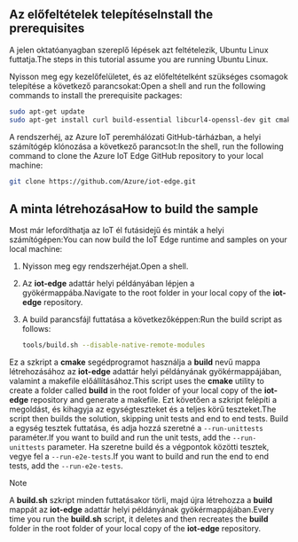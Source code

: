 ## <a name="install-the-prerequisites"></a><span data-ttu-id="256ce-101">Az előfeltételek telepítése</span><span class="sxs-lookup"><span data-stu-id="256ce-101">Install the prerequisites</span></span>

<span data-ttu-id="256ce-102">A jelen oktatóanyagban szereplő lépések azt feltételezik, Ubuntu Linux futtatja.</span><span class="sxs-lookup"><span data-stu-id="256ce-102">The steps in this tutorial assume you are running Ubuntu Linux.</span></span>

<span data-ttu-id="256ce-103">Nyisson meg egy kezelőfelületet, és az előfeltételként szükséges csomagok telepítése a következő parancsokat:</span><span class="sxs-lookup"><span data-stu-id="256ce-103">Open a shell and run the following commands to install the prerequisite packages:</span></span>

```bash
sudo apt-get update
sudo apt-get install curl build-essential libcurl4-openssl-dev git cmake libssl-dev uuid-dev valgrind libglib2.0-dev libtool autoconf
```

<span data-ttu-id="256ce-104">A rendszerhéj, az Azure IoT peremhálózati GitHub-tárházban, a helyi számítógép klónozása a következő parancsot:</span><span class="sxs-lookup"><span data-stu-id="256ce-104">In the shell, run the following command to clone the Azure IoT Edge GitHub repository to your local machine:</span></span>

```bash
git clone https://github.com/Azure/iot-edge.git
```

## <a name="how-to-build-the-sample"></a><span data-ttu-id="256ce-105">A minta létrehozása</span><span class="sxs-lookup"><span data-stu-id="256ce-105">How to build the sample</span></span>

<span data-ttu-id="256ce-106">Most már lefordíthatja az IoT él futásidejű és minták a helyi számítógépen:</span><span class="sxs-lookup"><span data-stu-id="256ce-106">You can now build the IoT Edge runtime and samples on your local machine:</span></span>

1. <span data-ttu-id="256ce-107">Nyisson meg egy rendszerhéjat.</span><span class="sxs-lookup"><span data-stu-id="256ce-107">Open a shell.</span></span>

1. <span data-ttu-id="256ce-108">Az **iot-edge** adattár helyi példányában lépjen a gyökérmappába.</span><span class="sxs-lookup"><span data-stu-id="256ce-108">Navigate to the root folder in your local copy of the **iot-edge** repository.</span></span>

1. <span data-ttu-id="256ce-109">A build parancsfájl futtatása a következőképpen:</span><span class="sxs-lookup"><span data-stu-id="256ce-109">Run the build script as follows:</span></span>

    ```sh
    tools/build.sh --disable-native-remote-modules
    ```

<span data-ttu-id="256ce-110">Ez a szkript a **cmake** segédprogramot használja a **build** nevű mappa létrehozásához az **iot-edge** adattár helyi példányának gyökérmappájában, valamint a makefile előállításához.</span><span class="sxs-lookup"><span data-stu-id="256ce-110">This script uses the **cmake** utility to create a folder called **build** in the root folder of your local copy of the **iot-edge** repository and generate a makefile.</span></span> <span data-ttu-id="256ce-111">Ezt követően a szkript felépíti a megoldást, és kihagyja az egységteszteket és a teljes körű teszteket.</span><span class="sxs-lookup"><span data-stu-id="256ce-111">The script then builds the solution, skipping unit tests and end to end tests.</span></span> <span data-ttu-id="256ce-112">Build a egység tesztek futtatása, és adja hozzá szeretné a `--run-unittests` paraméter.</span><span class="sxs-lookup"><span data-stu-id="256ce-112">If you want to build and run the unit tests, add the `--run-unittests` parameter.</span></span> <span data-ttu-id="256ce-113">Ha szeretne build és a végpontok közötti tesztek, vegye fel a `--run-e2e-tests`.</span><span class="sxs-lookup"><span data-stu-id="256ce-113">If you want to build and run the end to end tests, add the `--run-e2e-tests`.</span></span>

> [!NOTE]
> <span data-ttu-id="256ce-114">A **build.sh** szkript minden futtatásakor törli, majd újra létrehozza a **build** mappát az **iot-edge** adattár helyi példányának gyökérmappájában.</span><span class="sxs-lookup"><span data-stu-id="256ce-114">Every time you run the **build.sh** script, it deletes and then recreates the **build** folder in the root folder of your local copy of the **iot-edge** repository.</span></span>